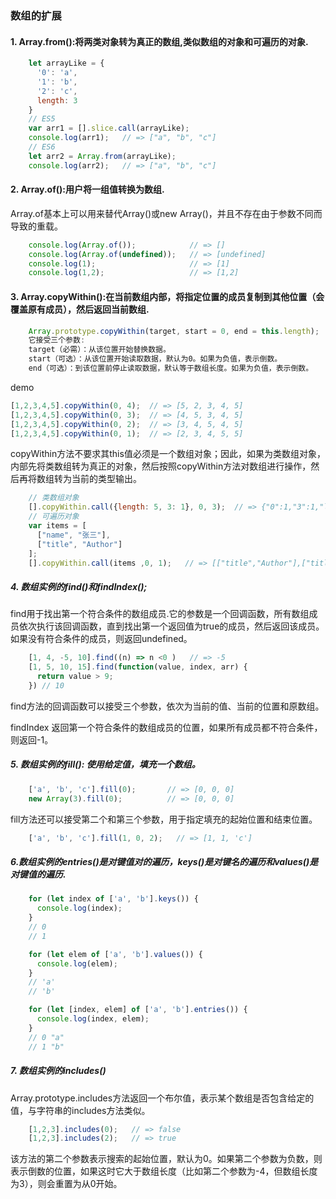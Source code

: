 ### 数组的扩展
#### 1. Array.from():将两类对象转为真正的数组,类似数组的对象和可遍历的对象.
```javascript
    let arrayLike = {
      '0': 'a',
      '1': 'b',
      '2': 'c',
      length: 3
    }
    // ES5
    var arr1 = [].slice.call(arrayLike);
    console.log(arr1);   // => ["a", "b", "c"]
    // ES6
    let arr2 = Array.from(arrayLike);
    console.log(arr2);   // => ["a", "b", "c"]
```
#### 2. Array.of():用户将一组值转换为数组.

Array.of基本上可以用来替代Array()或new Array()，并且不存在由于参数不同而导致的重载。
```javascript
    console.log(Array.of());            // => []
    console.log(Array.of(undefined));   // => [undefined]
    console.log(1);                     // => [1]
    console.log(1,2);                   // => [1,2]
```

#### 3. Array.copyWithin():在当前数组内部，将指定位置的成员复制到其他位置（会覆盖原有成员），然后返回当前数组.
```javascript
    Array.prototype.copyWithin(target, start = 0, end = this.length);
    它接受三个参数:
    target（必需）：从该位置开始替换数据。
    start（可选）：从该位置开始读取数据，默认为0。如果为负值，表示倒数。
    end（可选）：到该位置前停止读取数据，默认等于数组长度。如果为负值，表示倒数。
```
demo
```javascript
[1,2,3,4,5].copyWithin(0, 4);  // => [5, 2, 3, 4, 5]
[1,2,3,4,5].copyWithin(0, 3);  // => [4, 5, 3, 4, 5]
[1,2,3,4,5].copyWithin(0, 2);  // => [3, 4, 5, 4, 5]
[1,2,3,4,5].copyWithin(0, 1);  // => [2, 3, 4, 5, 5]
```
copyWithin方法不要求其this值必须是一个数组对象；因此，如果为类数组对象，内部先将类数组转为真正的对象，然后按照copyWithin方法对数组进行操作，然后再将数组转为当前的类型输出。
```javascript
    // 类数组对象
    [].copyWithin.call({length: 5, 3: 1}, 0, 3);  // => {"0":1,"3":1,"length":5}
    // 可遍历对象
    var items = [
      ["name", "张三"],
      ["title", "Author"]
    ];
    [].copyWithin.call(items ,0, 1);   // => [["title","Author"],["title","Author"]]
```
##### 4. 数组实例的find()和findIndex();
find用于找出第一个符合条件的数组成员.它的参数是一个回调函数，所有数组成员依次执行该回调函数，直到找出第一个返回值为true的成员，然后返回该成员。如果没有符合条件的成员，则返回undefined。
```javascript
    [1, 4, -5, 10].find((n) => n <0 )   // => -5
    [1, 5, 10, 15].find(function(value, index, arr) {
      return value > 9;
    }) // 10
```
find方法的回调函数可以接受三个参数，依次为当前的值、当前的位置和原数组。

findIndex 返回第一个符合条件的数组成员的位置，如果所有成员都不符合条件，则返回-1。
##### 5. 数组实例的fill(): 使用给定值，填充一个数组。
```javascript
    ['a', 'b', 'c'].fill(0);       // => [0, 0, 0]
    new Array(3).fill(0);          // => [0, 0, 0]
```
fill方法还可以接受第二个和第三个参数，用于指定填充的起始位置和结束位置。
```javascript
    ['a', 'b', 'c'].fill(1, 0, 2);   // => [1, 1, 'c']
```
##### 6.数组实例的entries()是对键值对的遍历，keys()是对键名的遍历和values()是对键值的遍历.
```javascript
    for (let index of ['a', 'b'].keys()) {
      console.log(index);
    }
    // 0
    // 1

    for (let elem of ['a', 'b'].values()) {
      console.log(elem);
    }
    // 'a'
    // 'b'

    for (let [index, elem] of ['a', 'b'].entries()) {
      console.log(index, elem);
    }
    // 0 "a"
    // 1 "b"
```
##### 7. 数组实例的includes()
Array.prototype.includes方法返回一个布尔值，表示某个数组是否包含给定的值，与字符串的includes方法类似。
```javascript
    [1,2,3].includes(0);   // => false
    [1,2,3].includes(2);   // => true
```
该方法的第二个参数表示搜索的起始位置，默认为0。如果第二个参数为负数，则表示倒数的位置，如果这时它大于数组长度（比如第二个参数为-4，但数组长度为3），则会重置为从0开始。